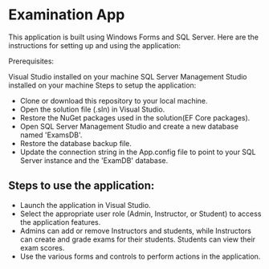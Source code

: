 # Examination App
This application is built using Windows Forms and SQL Server. Here are the instructions for setting up and using the application:

Prerequisites:

Visual Studio installed on your machine
SQL Server Management Studio installed on your machine
Steps to setup the application:

- Clone or download this repository to your local machine.
- Open the solution file (.sln) in Visual Studio.
- Restore the NuGet packages used in the solution(EF Core packages).
- Open SQL Server Management Studio and create a new database named 'ExamsDB'.
- Restore the database backup file.
- Update the connection string in the App.config file to point to your SQL Server instance and the 'ExamDB' database.

## Steps to use the application:

 - Launch the application in Visual Studio.
 - Select the appropriate user role (Admin, Instructor, or Student) to access the application features.
 - Admins can add or remove Instructors and students, while Instructors can create and grade exams for their students. Students can view their exam scores.
 - Use the various forms and controls to perform actions in the application.

